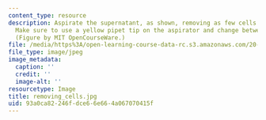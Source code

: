 ```yaml
---
content_type: resource
description: Aspirate the supernatant, as shown, removing as few cells as possible.
  Make sure to use a yellow pipet tip on the aspirator and change between samples.
  (Figure by MIT OpenCourseWare.)
file: /media/https%3A/open-learning-course-data-rc.s3.amazonaws.com/20-109-laboratory-fundamentals-in-biological-engineering-fall-2007/93a0ca82246fdce66e664a067070415f_removing_cells.jpg
file_type: image/jpeg
image_metadata:
  caption: ''
  credit: ''
  image-alt: ''
resourcetype: Image
title: removing_cells.jpg
uid: 93a0ca82-246f-dce6-6e66-4a067070415f
---
```

